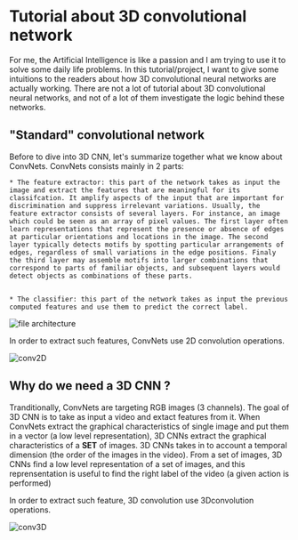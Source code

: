 # Tutorial about 3D convolutional network

For me, the Artificial Intelligence is like a passion and I am trying to use it to solve some daily life problems. In this tutorial/project, I want to give some intuitions to the readers about how 3D convolutional neural networks are actually working. There are not a lot of tutorial about 3D convolutional neural networks, and not of a lot of them investigate the logic behind these networks.

## "Standard" convolutional network

Before to dive into 3D CNN, let's summarize together what we know about ConvNets. ConvNets consists mainly in 2 parts:
	
	* The feature extractor: this part of the network takes as input the image and extract the features that are meaningful for its classifcation. It amplify aspects of the input that are important for discrimination and suppress irrelevant variations. Usually, the feature extractor consists of several layers.	For instance, an image which could be seen as an array of pixel values. The first layer often learn representations that represent the presence or absence of edges at particular orientations and locations in the image. The second layer typically detects motifs by spotting particular arrangements of edges, regardless of small variations in the edge positions. Finaly the third layer may assemble motifs into larger combinations that correspond to parts of familiar objects, and subsequent layers would detect objects as combinations of these parts. 
	
	
    * The classifier: this part of the network takes as input the previous computed features and use them to predict the correct label.
	
![file architecture](/image/convolutional_neural_network.png?raw=true)
	
In order to extract such features, ConvNets use 2D convolution operations. 

![conv2D](/image/conv2D.gif)

## Why do we need a 3D CNN ?

Tranditionally, ConvNets are targeting RGB images (3 channels). The goal of 3D CNN is to take as input a video and extact features from it. When ConvNets extract the graphical characteristics of single image and put them in a vector (a low level representation), 3D CNNs extract the graphical characteristics of a **SET** of images. 3D CNNs takes in to account a temporal dimension (the order of the images in the video). From a set of images, 3D CNNs find a low level representation of a set of images, and this reprensentation is useful to find the right label of the video (a given action is performed)

In order to extract such feature, 3D convolution use 3Dconvolution operations. 

![conv3D](/image/conv3D.gif)